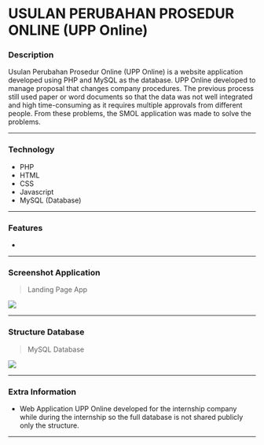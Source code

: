 # USULAN PERUBAHAN PROSEDUR ONLINE (UPP Online)

### Description
Usulan Perubahan Prosedur Online (UPP Online) is a website application developed using PHP and MySQL as the database. UPP Online developed to manage proposal that changes company procedures. The previous process still used paper or word documents so that the data was not well integrated and high time-consuming as it requires multiple approvals from different people. From these problems, the SMOL application was made to solve the problems.

----
### Technology
- PHP
- HTML
- CSS
- Javascript
- MySQL (Database)

----
### Features
- 

----
### Screenshot Application
> Landing Page App

![](https://cdn.discordapp.com/attachments/1141296813350076456/1141296834535489666/image.png)

----
### Structure Database
> MySQL Database

![](https://res.cloudinary.com/dindcjvzk/image/upload/v1692178481/Screenshot_230_dth0fk.png)

----
### Extra Information
- Web Application UPP Online developed for the internship company while during the internship so the full database is not shared publicly only the structure.

----
